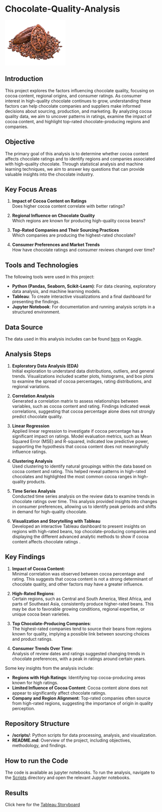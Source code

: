 # Chocolate-Quality-Analysis
<img src="https://github.com/LenaHofb/Chocolate-Quality-Analysis/blob/main/Cocoa-Beans-PNG-Image.png" alt="Project Logo" width="200" height="150"/>


## Introduction
This project explores the factors influencing chocolate quality, focusing on cocoa content, regional origins, and consumer ratings. As consumer interest in high-quality chocolate continues to grow, understanding these factors can help chocolate companies and suppliers make informed decisions about sourcing, production, and marketing. By analyzing cocoa quality data, we aim to uncover patterns in ratings, examine the impact of cocoa content, and highlight top-rated chocolate-producing regions and companies.

## Objective
The primary goal of this analysis is to determine whether cocoa content affects chocolate ratings and to identify regions and companies associated with high-quality chocolate. Through statistical analysis and machine learning techniques, we aim to answer key questions that can provide valuable insights into the chocolate industry.

## Key Focus Areas
1. **Impact of Cocoa Content on Ratings**  
   Does higher cocoa content correlate with better ratings? 

2. **Regional Influence on Chocolate Quality**  
   Which regions are known for producing high-quality cocoa beans?

3. **Top-Rated Companies and Their Sourcing Practices**  
   Which companies are producing the highest-rated chocolate?

4. **Consumer Preferences and Market Trends**  
   How have chocolate ratings and consumer reviews changed over time? 

## Tools and Technologies
The following tools were used in this project:
- **Python (Pandas, Seaborn, Scikit-Learn)**: For data cleaning, exploratory data analysis, and machine learning models.
- **Tableau**: To create interactive visualizations and a final dashboard for presenting the findings.
- **Jupyter Notebook**: For documentation and running analysis scripts in a structured environment.

## Data Source
The data used in this analysis includes can be found [here](https://www.kaggle.com/datasets/rtatman/chocolate-bar-ratings) on Kaggle.

## Analysis Steps
1. **Exploratory Data Analysis (EDA)**  
   Initial exploration to understand data distributions, outliers, and general trends. Visualizations included scatter plots, histograms, and box plots to examine the spread of cocoa percentages, rating distributions, and regional variations.

2. **Correlation Analysis**  
   Generated a correlation matrix to assess relationships between variables, such as cocoa content and rating. Findings indicated weak correlations, suggesting that cocoa percentage alone does not strongly predict chocolate quality.

3. **Linear Regression**  
   Applied linear regression to investigate if cocoa percentage has a significant impact on ratings. Model evaluation metrics, such as Mean Squared Error (MSE) and R-squared, indicated low predictive power, supporting the hypothesis that cocoa content does not meaningfully influence ratings.

4. **Clustering Analysis**  
   Used clustering to identify natural groupings within the data based on cocoa content and rating. This helped reveal patterns in high-rated chocolates and highlighted the most common cocoa ranges in high-quality products.

5. **Time Series Analysis**  
   Conducted time series analysis on the review data to examine trends in chocolate ratings over time. This analysis provided insights into changes in consumer preferences, allowing us to identify peak periods and shifts in demand for high-quality chocolate.

6. **Visualization and Storytelling with Tableau**  
   Developed an interactive Tableau dashboard to present insights on regions with high-rated beans, top chocolate-producing companies and displaying the different advanced analytic methods to show if cocoa content affects chocolate ratings .

## Key Findings
1. **Impact of Cocoa Content**:  
   Minimal correlation was observed between cocoa percentage and rating. This suggests that cocoa content is not a strong determinant of chocolate quality, and other factors may have a greater influence.

2. **High-Rated Regions**:  
   Certain regions, such as Central and South America, West Africa, and parts of Southeast Asia, consistently produce higher-rated beans. This may be due to favorable growing conditions, regional expertise, or unique cocoa bean varieties.

3. **Top Chocolate-Producing Companies**:  
   The highest-rated companies tend to source their beans from regions known for quality, implying a possible link between sourcing choices and product ratings.

4. **Consumer Trends Over Time**:  
   Analysis of review dates and ratings suggested changing trends in chocolate preferences, with a peak in ratings around certain years.

   
Some key insights from the analysis include:
- **Regions with High Ratings**: Identifying top cocoa-producing areas known for high ratings.
- **Limited Influence of Cocoa Content**: Cocoa content alone does not appear to significantly affect chocolate ratings.
- **Company and Region Alignment**: Top-rated companies often source from high-rated regions, suggesting the importance of origin in quality perception.

## Repository Structure
- **/scripts/**: Python scripts for data processing, analysis, and visualization.
- **README.md**: Overview of the project, including objectives, methodology, and findings.

## How to run the Code
The code is available as jupyter notebooks. To run the analysis, navigate to the [Scripts](./Scripts) directory and open the relevant Jupyter notebooks.


## Results
Click here for the [Tableau Storyboard](https://public.tableau.com/app/profile/magdalena.hofbauer/viz/ChocolateBarAnalysis_17305697958730/ChocolateBarAnalysis?publish=yes)
